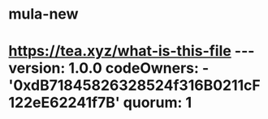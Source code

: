 # mula-new
# https://tea.xyz/what-is-this-file --- version: 1.0.0 codeOwners:   - '0xdB71845826328524f316B0211cF122eE62241f7B' quorum: 1
